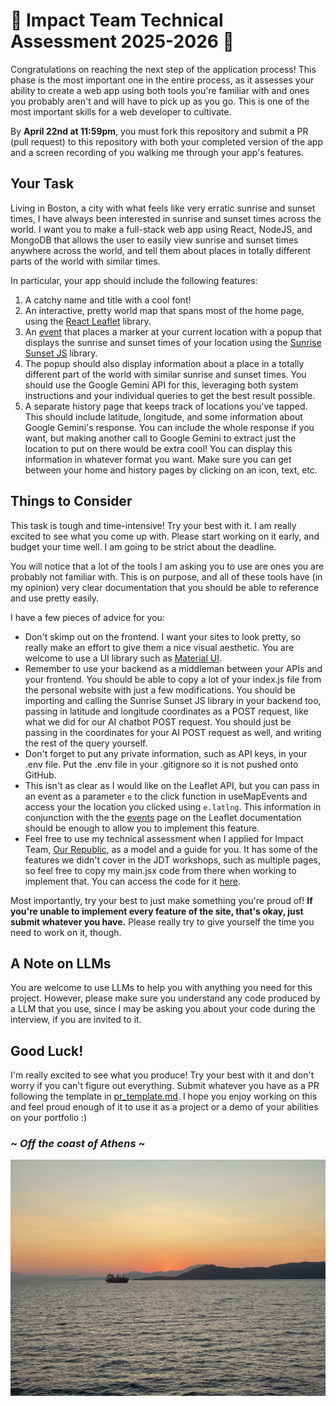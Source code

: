 # 🌅 Impact Team Technical Assessment 2025-2026 🌅
Congratulations on reaching the next step of the application process! This phase is the most important one in the entire process, as it assesses your ability to create a web app using both tools you're familiar with and ones you probably aren't and will have to pick up as you go. This is one of the most important skills for a web developer to cultivate.

By **April 22nd at 11:59pm**, you must fork this repository and submit a PR (pull request) to this repository with both your completed version of the app and a screen recording of you walking me through your app's features.

## Your Task
Living in Boston, a city with what feels like very erratic sunrise and sunset times, I have always been interested in sunrise and sunset times across the world. I want you to make a full-stack web app using React, NodeJS, and MongoDB that allows the user to easily view sunrise and sunset times anywhere across the world, and tell them about places in totally different parts of the world with similar times.

In particular, your app should include the following features:
1. A catchy name and title with a cool font!
2. An interactive, pretty world map that spans most of the home page, using the [React Leaflet](https://react-leaflet.js.org/) library.
3. An [event](https://react-leaflet.js.org/docs/example-events/) that places a marker at your current location with a popup that displays the sunrise and sunset times of your location using the [Sunrise Sunset JS](https://www.npmjs.com/package/sunrise-sunset-js) library.
4. The popup should also display information about a place in a totally different part of the world with similar sunrise and sunset times. You should use the Google Gemini API for this, leveraging both system instructions and your individual queries to get the best result possible.
5. A separate history page that keeps track of locations you've tapped. This should include latitude, longitude, and some information about Google Gemini's response. You can include the whole response if you want, but making another call to Google Gemini to extract just the location to put on there would be extra cool! You can display this information in whatever format you want. Make sure you can get between your home and history pages by clicking on an icon, text, etc.

## Things to Consider
This task is tough and time-intensive! Try your best with it. I am really excited to see what you come up with. Please start working on it early, and budget your time well. I am going to be strict about the deadline.

You will notice that a lot of the tools I am asking you to use are ones you are probably not familiar with. This is on purpose, and all of these tools have (in my opinion) very clear documentation that you should be able to reference and use pretty easily.

I have a few pieces of advice for you:
- Don't skimp out on the frontend. I want your sites to look pretty, so really make an effort to give them a nice visual aesthetic. You are welcome to use a UI library such as [Material UI](https://mui.com/material-ui/all-components/).
- Remember to use your backend as a middleman between your APIs and your frontend. You should be able to copy a lot of your index.js file from the personal website with just a few modifications. You should be importing and calling the Sunrise Sunset JS library in your backend too, passing in latitude and longitude coordinates as a POST request, like what we did for our AI chatbot POST request. You should just be passing in the coordinates for your AI POST request as well, and writing the rest of the query yourself.
- Don't forget to put any private information, such as API keys, in your .env file. Put the .env file in your .gitignore so it is not pushed onto GitHub.
- This isn't as clear as I would like on the Leaflet API, but you can pass in an event as a parameter `e` to the click function in useMapEvents and access your the location you clicked using `e.latlng`. This information in conjunction with the the [events](https://react-leaflet.js.org/docs/example-events/) page on the Leaflet documentation should be enough to allow you to implement this feature.
- Feel free to use my technical assessment when I applied for Impact Team, [Our Republic](https://our-republic.vercel.app/), as a model and a guide for you. It has some of the features we didn't cover in the JDT workshops, such as multiple pages, so feel free to copy my main.jsx code from there when working to implement that. You can access the code for it [here](https://github.com/adam-godel/our-republic/).
  
Most importantly, try your best to just make something you're proud of! **If you're unable to implement every feature of the site, that's okay, just submit whatever you have.** Please really try to give yourself the time you need to work on it, though.

## A Note on LLMs
You are welcome to use LLMs to help you with anything you need for this project. However, please make sure you understand any code produced by a LLM that you use, since I may be asking you about your code during the interview, if you are invited to it.

## Good Luck!
I'm really excited to see what you produce! Try your best with it and don't worry if you can't figure out everything. Submit whatever you have as a PR following the template in [pr_template.md](pr_template.md). I hope you enjoy working on this and feel proud enough of it to use it as a project or a demo of your abilities on your portfolio :)

### ~ *Off the coast of Athens* ~
<img src="images/sunset.jpeg" alt="Sunset off the coast of Athens"/>